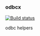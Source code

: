 ### odbcx

[![Build status](https://ci.appveyor.com/api/projects/status/w9rhekv0oacw33kj?svg=true)](https://ci.appveyor.com/project/serge-klim/odbcx)

odbc helpers
